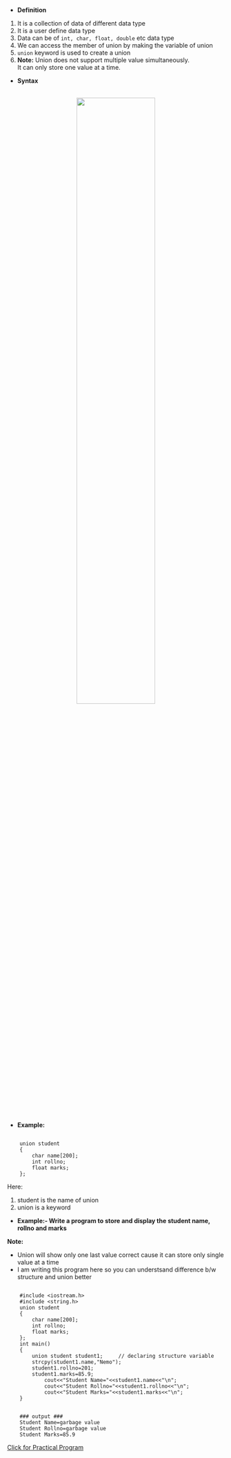 - **Definition**

1. It is a collection of data of different data type
2. It is a user define data type
3. Data can be of `int, char, float, double` etc data type
4. We can access the member of union by making the variable of union
5. `union` keyword is used to create a union
6. **Note:** Union does not support multiple value simultaneously. <br> It can only store one value at a time.


- **Syntax**

<br>
<div align="center">
<img src="../imgs/C++/img40.jpg" height="60%" width="60%">
</div>
<br>




- **Example:**

```

    union student
    {
        char name[200];
        int rollno;
        float marks;
    };

```

Here: 
1. student is the name of union
2. union is a keyword


- **Example:- Write a program to store and display the student name, rollno and marks**

**Note:** 
- Union will show only one last value correct cause it can store only single value at a time
- I am writing this program here so you can understsand difference b/w structure and union better


```

    #include <iostream.h>
    #include <string.h>
    union student
    {
        char name[200];
        int rollno;
        float marks;
    };
    int main()
    {
        union student student1; 	// declaring structure variable
        strcpy(student1.name,"Nemo");
        student1.rollno=201;
        student1.marks=85.9;
            cout<<"Student Name="<<student1.name<<"\n";
            cout<<"Student Rollno="<<student1.rollno<<"\n";
            cout<<"Student Marks="<<student1.marks<<"\n";
    }


    ### output ###
    Student Name=garbage value
    Student Rollno=garbage value
    Student Marks=85.9

```


<a href="##">Click for Practical Program</a>